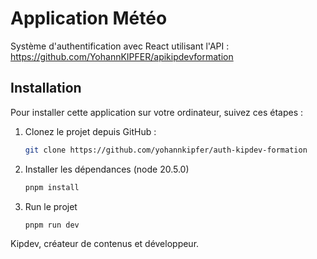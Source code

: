 # Application Météo

Système d'authentification avec React utilisant l'API : https://github.com/YohannKIPFER/apikipdevformation

## Installation

Pour installer cette application sur votre ordinateur, suivez ces étapes :

1. Clonez le projet depuis GitHub :

   ```bash
   git clone https://github.com/yohannkipfer/auth-kipdev-formation

2. Installer les dépendances (node 20.5.0)

   ```bash
   pnpm install

3. Run le projet

   ```bash
   pnpm run dev
   
Kipdev, créateur de contenus et développeur.